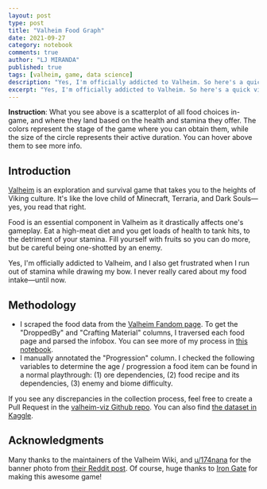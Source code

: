 ```yaml
---
layout: post
type: post
title: "Valheim Food Graph"
date: 2021-09-27
category: notebook
comments: true
author: "LJ MIRANDA"
published: true
tags: [valheim, game, data science]
description: "Yes, I'm officially addicted to Valheim. So here's a quick visualization of all the food choices in Valheim: Hearth and Home. "
excerpt: "Yes, I'm officially addicted to Valheim. So here's a quick visualization of all the food choices in Valheim: Hearth and Home."
---
```



<div id="altair-viz-2328716a9cae460f863ce82c87340e9c"></div>

<script type="text/javascript">
  (function(spec, embedOpt){
    let outputDiv = document.currentScript.previousElementSibling;
    if (outputDiv.id !== "altair-viz-2328716a9cae460f863ce82c87340e9c") {
      outputDiv = document.getElementById("altair-viz-2328716a9cae460f863ce82c87340e9c");
    }
    const paths = {
      "vega": "https://cdn.jsdelivr.net/npm//vega@5?noext",
      "vega-lib": "https://cdn.jsdelivr.net/npm//vega-lib?noext",
      "vega-lite": "https://cdn.jsdelivr.net/npm//vega-lite@4.8.1?noext",
      "vega-embed": "https://cdn.jsdelivr.net/npm//vega-embed@6?noext",
    };

    function loadScript(lib) {
      return new Promise(function(resolve, reject) {
        var s = document.createElement('script');
        s.src = paths[lib];
        s.async = true;
        s.onload = () => resolve(paths[lib]);
        s.onerror = () => reject(`Error loading script: ${paths[lib]}`);
        document.getElementsByTagName("head")[0].appendChild(s);
      });
    }

    function showError(err) {
      outputDiv.innerHTML = `<div class="error" style="color:red;">${err}</div>`;
      throw err;
    }

    function displayChart(vegaEmbed) {
      vegaEmbed(outputDiv, spec, embedOpt)
        .catch(err => showError(`Javascript Error: ${err.message}<br>This usually means there's a typo in your chart specification. See the javascript console for the full traceback.`));
    }

    if(typeof define === "function" && define.amd) {
      requirejs.config({paths});
      require(["vega-embed"], displayChart, err => showError(`Error loading script: ${err.message}`));
    } else if (typeof vegaEmbed === "function") {
      displayChart(vegaEmbed);
    } else {
      loadScript("vega")
        .then(() => loadScript("vega-lite"))
        .then(() => loadScript("vega-embed"))
        .catch(showError)
        .then(() => displayChart(vegaEmbed));
    }
  })({"config": {"view": {"continuousWidth": 400, "continuousHeight": 300}, "axis": {"grid": false}, "axisX": {"titleFontSize": 15, "titleFontWeight": "normal"}, "axisY": {"titleFontSize": 15, "titleFontWeight": "normal"}, "title": {"fontSize": 18}}, "data": {"name": "data-fd95aaba08f8a10b8f1bdc15c0b2683b"}, "mark": "circle", "background": "#fffff8", "encoding": {"color": {"type": "nominal", "field": "Progression", "scale": {"domain": ["Silver", "Iron", "Bronze", "Stone"], "scheme": "magma"}}, "opacity": {"condition": {"value": 1, "selection": "selector109"}, "value": 0.2}, "size": {"type": "quantitative", "field": "Duration (min)"}, "tooltip": [{"type": "nominal", "field": "Name"}, {"type": "nominal", "field": "DroppedBy"}, {"type": "quantitative", "field": "Health"}, {"type": "quantitative", "field": "Stamina"}, {"type": "quantitative", "field": "Duration (min)"}, {"type": "quantitative", "field": "Healing (hp/tick)"}, {"type": "nominal", "field": "Crafting"}, {"type": "nominal", "field": "URL"}], "x": {"type": "quantitative", "field": "Stamina", "scale": {"domain": [0, 80], "zero": false}}, "y": {"type": "quantitative", "field": "Health", "scale": {"domain": [0, 90], "zero": false}}}, "height": 560, "selection": {"selector109": {"type": "multi", "fields": ["Progression"], "bind": "legend"}, "selector110": {"type": "interval", "bind": "scales", "encodings": ["x", "y"]}}, "title": {"text": ["Valheim Food Distribution"], "subtitle": ["Hearth & Home, Patch 0.202.19"]}, "width": 560, "$schema": "https://vega.github.io/schema/vega-lite/v4.8.1.json", "datasets": {"data-fd95aaba08f8a10b8f1bdc15c0b2683b": [{"Name": "Raspberries", "Icon": "https://static.wikia.nocookie.net/valheim/images/7/7e/Raspberries.png/revision/latest?cb=20210215131817", "Health": 7.0, "Stamina": 20.0, "Total": 27.0, "Healing (hp/tick)": 1, "Duration (sec)": 600, "Stack Size": 50, "URL": "https://valheim.fandom.com/en/wiki/Raspberries", "DroppedBy": "Raspberry bushes in Meadows", "Crafting": null, "Progression": "Stone", "Duration (min)": 10.0}, {"Name": "Mushroom", "Icon": "https://static.wikia.nocookie.net/valheim/images/8/8c/Mushroom.png/revision/latest?cb=20210215131734", "Health": 15.0, "Stamina": 15.0, "Total": 30.0, "Healing (hp/tick)": 1, "Duration (sec)": 900, "Stack Size": 50, "URL": "https://valheim.fandom.com/en/wiki/Mushroom", "DroppedBy": "Meadows, Black Forest, Swamp", "Crafting": null, "Progression": "Stone", "Duration (min)": 15.0}, {"Name": "Blueberries", "Icon": "https://static.wikia.nocookie.net/valheim/images/a/af/Blueberries.png/revision/latest?cb=20210215131400", "Health": 8.0, "Stamina": 25.0, "Total": 33.0, "Healing (hp/tick)": 1, "Duration (sec)": 600, "Stack Size": 50, "URL": "https://valheim.fandom.com/en/wiki/Blueberries", "DroppedBy": "Blueberry bushes in the Black Forest biome", "Crafting": null, "Progression": "Stone", "Duration (min)": 10.0}, {"Name": "Carrot", "Icon": "https://static.wikia.nocookie.net/valheim/images/c/c3/Carrot.png/revision/latest?cb=20210215131441", "Health": 10.0, "Stamina": 32.0, "Total": 42.0, "Healing (hp/tick)": 1, "Duration (sec)": 900, "Stack Size": 50, "URL": "https://valheim.fandom.com/en/wiki/Carrot", "DroppedBy": "Farming Carrot seeds", "Crafting": null, "Progression": "Bronze", "Duration (min)": 15.0}, {"Name": "Cloudberries", "Icon": "https://static.wikia.nocookie.net/valheim/images/e/e4/Cloudberries.png/revision/latest?cb=20210215131511", "Health": 13.0, "Stamina": 40.0, "Total": 53.0, "Healing (hp/tick)": 1, "Duration (sec)": 900, "Stack Size": 50, "URL": "https://valheim.fandom.com/en/wiki/Cloudberries", "DroppedBy": "Plains biome", "Crafting": null, "Progression": "Silver", "Duration (min)": 15.0}, {"Name": "Honey", "Icon": "https://static.wikia.nocookie.net/valheim/images/c/c6/Honey.png/revision/latest?cb=20210215131700", "Health": 8.0, "Stamina": 35.0, "Total": 43.0, "Healing (hp/tick)": 1, "Duration (sec)": 900, "Stack Size": 50, "URL": "https://valheim.fandom.com/en/wiki/Honey", "DroppedBy": "Beehive", "Crafting": null, "Progression": "Stone", "Duration (min)": 15.0}, {"Name": "Yellow mushroom", "Icon": "https://static.wikia.nocookie.net/valheim/images/5/57/Yellow_mushroom.png/revision/latest?cb=20210215131741", "Health": 10.0, "Stamina": 30.0, "Total": 40.0, "Healing (hp/tick)": 1, "Duration (sec)": 600, "Stack Size": 50, "URL": "https://valheim.fandom.com/en/wiki/Yellow_mushroom", "DroppedBy": "Burial Chambers, Troll Cave, Sunken Crypts", "Crafting": null, "Progression": "Stone", "Duration (min)": 10.0}, {"Name": "Carrot soup", "Icon": "https://static.wikia.nocookie.net/valheim/images/0/00/Carrot_soup.png/revision/latest?cb=20210215131443", "Health": 15.0, "Stamina": 45.0, "Total": 60.0, "Healing (hp/tick)": 2, "Duration (sec)": 1500, "Stack Size": 10, "URL": "https://valheim.fandom.com/en/wiki/Carrot_soup", "DroppedBy": "Cauldron", "Crafting": "Mushroom x 1 Carrot x 3", "Progression": "Bronze", "Duration (min)": 25.0}, {"Name": "Queens jam", "Icon": "https://static.wikia.nocookie.net/valheim/images/a/ad/Queens_jam.png/revision/latest?cb=20210215131812", "Health": 14.0, "Stamina": 40.0, "Total": 54.0, "Healing (hp/tick)": 2, "Duration (sec)": 1200, "Stack Size": 10, "URL": "https://valheim.fandom.com/en/wiki/Queens_jam", "DroppedBy": "Cauldron", "Crafting": "Crafts 4 Raspberries x 8 Blueberries x 6", "Progression": "Bronze", "Duration (min)": 20.0}, {"Name": "Grilled neck tail", "Icon": "https://static.wikia.nocookie.net/valheim/images/0/06/Grilled_neck_tail.png/revision/latest?cb=20210215131743", "Health": 25.0, "Stamina": 8.0, "Total": 33.0, "Healing (hp/tick)": 2, "Duration (sec)": 1200, "Stack Size": 20, "URL": "https://valheim.fandom.com/en/wiki/Grilled_neck_tail", "DroppedBy": "Cooking station", "Crafting": "Neck tail x 1", "Progression": "Stone", "Duration (min)": 20.0}, {"Name": "Cooked boar meat", "Icon": "https://static.wikia.nocookie.net/valheim/images/8/89/Cooked_meat.png/revision/latest?cb=20180727051753", "Health": 30.0, "Stamina": 10.0, "Total": 40.0, "Healing (hp/tick)": 2, "Duration (sec)": 1200, "Stack Size": 20, "URL": "https://valheim.fandom.com/en/wiki/Cooked_boar_meat", "DroppedBy": "Cooking station", "Crafting": "boar meat x 1", "Progression": "Stone", "Duration (min)": 20.0}, {"Name": "Bread", "Icon": "https://static.wikia.nocookie.net/valheim/images/e/e1/Bread.png/revision/latest?cb=20210215131421", "Health": 25.0, "Stamina": 75.0, "Total": 100.0, "Healing (hp/tick)": 1, "Duration (sec)": 1800, "Stack Size": 20, "URL": "https://valheim.fandom.com/en/wiki/Bread", "DroppedBy": "Cauldron", "Crafting": "Barley flour x 10", "Progression": "Iron", "Duration (min)": 30.0}, {"Name": "Cooked fish", "Icon": "https://static.wikia.nocookie.net/valheim/images/1/16/Cooked_fish.png/revision/latest?cb=20210215131603", "Health": 45.0, "Stamina": 15.0, "Total": 60.0, "Healing (hp/tick)": 2, "Duration (sec)": 1200, "Stack Size": 20, "URL": "https://valheim.fandom.com/en/wiki/Cooked_fish", "DroppedBy": "Cooking station", "Crafting": "Raw fish x 1", "Progression": "Stone", "Duration (min)": 20.0}, {"Name": "Turnip stew", "Icon": "https://static.wikia.nocookie.net/valheim/images/f/fd/Turnip_stew.png/revision/latest?cb=20210212175937", "Health": 18.0, "Stamina": 55.0, "Total": 73.0, "Healing (hp/tick)": 2, "Duration (sec)": 1500, "Stack Size": 10, "URL": "https://valheim.fandom.com/en/wiki/Turnip_stew", "DroppedBy": "Cauldron", "Crafting": "Boar meat x 1 Turnip x 1", "Progression": "Bronze", "Duration (min)": 25.0}, {"Name": "Sausages", "Icon": "https://static.wikia.nocookie.net/valheim/images/a/a0/Sausages.png/revision/latest?cb=20210215131836", "Health": 55.0, "Stamina": 18.0, "Total": 73.0, "Healing (hp/tick)": 3, "Duration (sec)": 1500, "Stack Size": 20, "URL": "https://valheim.fandom.com/en/wiki/Sausages", "DroppedBy": "Cauldron", "Crafting": "Crafts 4 Entrails x 4 Boar meat x 1 Thistle x 1", "Progression": "Bronze", "Duration (min)": 25.0}, {"Name": "Fish wraps", "Icon": "https://static.wikia.nocookie.net/valheim/images/b/b5/Fish_wraps.png/revision/latest?cb=20210215131607", "Health": 70.0, "Stamina": 23.0, "Total": 93.0, "Healing (hp/tick)": 4, "Duration (sec)": 1500, "Stack Size": 10, "URL": "https://valheim.fandom.com/en/wiki/Fish_wraps", "DroppedBy": "Cauldron", "Crafting": "Cooked fish x 2 Barley flour x 4", "Progression": "Iron", "Duration (min)": 25.0}, {"Name": "Cooked serpent meat", "Icon": "https://static.wikia.nocookie.net/valheim/images/c/c1/Cooked_serpent_meat.png/revision/latest?cb=20210215131841", "Health": 70.0, "Stamina": 23.0, "Total": 93.0, "Healing (hp/tick)": 3, "Duration (sec)": 1500, "Stack Size": 50, "URL": "https://valheim.fandom.com/en/wiki/Cooked_serpent_meat", "DroppedBy": "Iron Cooking station", "Crafting": "Serpent meat x 1", "Progression": "Iron", "Duration (min)": 25.0}, {"Name": "Cooked lox meat", "Icon": "https://static.wikia.nocookie.net/valheim/images/4/40/Cooked_lox_meat.png/revision/latest?cb=20210215131722", "Health": 50.0, "Stamina": 16.0, "Total": 66.0, "Healing (hp/tick)": 4, "Duration (sec)": 1200, "Stack Size": 20, "URL": "https://valheim.fandom.com/en/wiki/Cooked_lox_meat", "DroppedBy": "Cooking station", "Crafting": null, "Progression": "Silver", "Duration (min)": 20.0}, {"Name": "Serpent stew", "Icon": "https://static.wikia.nocookie.net/valheim/images/5/55/Serpent_stew.png/revision/latest?cb=20210215131844", "Health": 80.0, "Stamina": 26.0, "Total": 106.0, "Healing (hp/tick)": 4, "Duration (sec)": 1800, "Stack Size": 10, "URL": "https://valheim.fandom.com/en/wiki/Serpent_stew", "DroppedBy": "Cauldron", "Crafting": "Mushroom x 1 Cooked serpent meat x 1 Honey x 2", "Progression": "Iron", "Duration (min)": 30.0}, {"Name": "Lox meat pie", "Icon": "https://static.wikia.nocookie.net/valheim/images/5/5e/Lox_meat_pie.png/revision/latest?cb=20210215131724", "Health": 75.0, "Stamina": 24.0, "Total": 99.0, "Healing (hp/tick)": 4, "Duration (sec)": 1800, "Stack Size": 10, "URL": "https://valheim.fandom.com/en/wiki/Lox_meat_pie", "DroppedBy": "Cauldron", "Crafting": "Barley flour x 4 Cloudberries x 2 Lox meat x 2", "Progression": "Silver", "Duration (min)": 30.0}, {"Name": "Blood pudding", "Icon": "https://static.wikia.nocookie.net/valheim/images/2/28/Blood_pudding.png/revision/latest?cb=20210215131359", "Health": 23.0, "Stamina": 70.0, "Total": 93.0, "Healing (hp/tick)": 1, "Duration (sec)": 1500, "Stack Size": 10, "URL": "https://valheim.fandom.com/en/wiki/Blood_pudding", "DroppedBy": "Cauldron", "Crafting": "Thistle x 2 Bloodbag x 2 Barley flour x 4", "Progression": "Iron", "Duration (min)": 25.0}, {"Name": "Boar jerky", "Icon": "https://static.wikia.nocookie.net/valheim/images/6/65/Boarjerky.png/revision/latest?cb=20210922034153", "Health": 20.0, "Stamina": 20.0, "Total": 40.0, "Healing (hp/tick)": 1, "Duration (sec)": 1800, "Stack Size": 20, "URL": "https://valheim.fandom.com/en/wiki/Boar_jerky", "DroppedBy": "Cauldron", "Crafting": "Crafts 2 Boar meat x 1 Honey x 1", "Progression": "Bronze", "Duration (min)": 30.0}, {"Name": "Deer stew", "Icon": "https://static.wikia.nocookie.net/valheim/images/b/bf/Deerstew.png/revision/latest?cb=20210922034153", "Health": 40.0, "Stamina": 13.0, "Total": 53.0, "Healing (hp/tick)": 2, "Duration (sec)": 1200, "Stack Size": 10, "URL": "https://valheim.fandom.com/en/wiki/Deer_stew", "DroppedBy": "Cauldron", "Crafting": "Blueberries x 1 Carrot x 1 Cooked deer meat x 1", "Progression": "Bronze", "Duration (min)": 20.0}, {"Name": "Muckshake", "Icon": "https://static.wikia.nocookie.net/valheim/images/1/1d/Shocklatesmoothie.png/revision/latest?cb=20210922034153", "Health": 16.0, "Stamina": 50.0, "Total": 66.0, "Healing (hp/tick)": 1, "Duration (sec)": 1200, "Stack Size": 10, "URL": "https://valheim.fandom.com/en/wiki/Muckshake", "DroppedBy": "Cauldron", "Crafting": "Ooze x 1 Raspberries x 2 Blueberries x 2", "Progression": "Bronze", "Duration (min)": 20.0}, {"Name": "Onion", "Icon": "https://static.wikia.nocookie.net/valheim/images/5/51/Onion.png/revision/latest?cb=20210922183720", "Health": 13.0, "Stamina": 40.0, "Total": 53.0, "Healing (hp/tick)": 1, "Duration (sec)": 900, "Stack Size": 50, "URL": "https://valheim.fandom.com/en/wiki/Onion", "DroppedBy": "Farming Onion seeds", "Crafting": null, "Progression": "Bronze", "Duration (min)": 15.0}, {"Name": "Minced Meat Sauce", "Icon": "https://static.wikia.nocookie.net/valheim/images/5/58/Mincemeatsauce.png/revision/latest?cb=20210922034153", "Health": 45.0, "Stamina": 15.0, "Total": 60.0, "Healing (hp/tick)": 3, "Duration (sec)": 1500, "Stack Size": 10, "URL": "https://valheim.fandom.com/en/wiki/Minced_Meat_Sauce", "DroppedBy": "Cauldron", "Crafting": "Boar meat x 1 Neck tail x 1 Carrot x 1", "Progression": "Bronze", "Duration (min)": 25.0}, {"Name": "Wolf jerky", "Icon": "https://static.wikia.nocookie.net/valheim/images/8/8b/Wolfjerky.png/revision/latest?cb=20210922034153", "Health": 30.0, "Stamina": 30.0, "Total": 60.0, "Healing (hp/tick)": 1, "Duration (sec)": 1800, "Stack Size": 20, "URL": "https://valheim.fandom.com/en/wiki/Wolf_jerky", "DroppedBy": "Cauldron", "Crafting": "Wolf meat x 1 Honey x 1", "Progression": "Silver", "Duration (min)": 30.0}, {"Name": "Onion soup", "Icon": "https://static.wikia.nocookie.net/valheim/images/7/72/OnionSoup.png/revision/latest?cb=20210922034153", "Health": 12.0, "Stamina": 60.0, "Total": 72.0, "Healing (hp/tick)": 1, "Duration (sec)": 1200, "Stack Size": 10, "URL": "https://valheim.fandom.com/en/wiki/Onion_soup", "DroppedBy": "Cauldron", "Crafting": "Onion x 3", "Progression": "Silver", "Duration (min)": 20.0}, {"Name": "Wolf skewer", "Icon": "https://static.wikia.nocookie.net/valheim/images/d/d7/Wolf_skewer.png/revision/latest?cb=20210922034153", "Health": 65.0, "Stamina": 13.0, "Total": 78.0, "Healing (hp/tick)": 3, "Duration (sec)": 1500, "Stack Size": 20, "URL": "https://valheim.fandom.com/en/wiki/Wolf_skewer", "DroppedBy": "Cooking station", "Crafting": "Wolf meat x 1 Mushroom x 2 Onion x 1", "Progression": "Silver", "Duration (min)": 25.0}, {"Name": "Black soup", "Icon": "https://static.wikia.nocookie.net/valheim/images/e/e6/BlackSoup.png/revision/latest?cb=20210922034152", "Health": 50.0, "Stamina": 17.0, "Total": 67.0, "Healing (hp/tick)": 3, "Duration (sec)": 1200, "Stack Size": 10, "URL": "https://valheim.fandom.com/en/wiki/Black_soup", "DroppedBy": "Cauldron", "Crafting": "Bloodbag x 1 Honey x 1 Turnip x 1", "Progression": "Bronze", "Duration (min)": 20.0}, {"Name": "Cooked wolf meat", "Icon": "https://static.wikia.nocookie.net/valheim/images/6/68/Wolf_meat_cooked.png/revision/latest?cb=20210922034153", "Health": 45.0, "Stamina": 15.0, "Total": 60.0, "Healing (hp/tick)": 3, "Duration (sec)": 1200, "Stack Size": 20, "URL": "https://valheim.fandom.com/en/wiki/Cooked_wolf_meat", "DroppedBy": "Cooking station", "Crafting": "Wolf meat x 1", "Progression": "Silver", "Duration (min)": 20.0}, {"Name": "Eyescream", "Icon": "https://static.wikia.nocookie.net/valheim/images/9/90/Eyescream.png/revision/latest?cb=20210922034153", "Health": 21.0, "Stamina": 65.0, "Total": 86.0, "Healing (hp/tick)": 1, "Duration (sec)": 1500, "Stack Size": 10, "URL": "https://valheim.fandom.com/en/wiki/Eyescream", "DroppedBy": "Cauldron", "Crafting": "Greydwarf eye x 3 Freeze gland x 1", "Progression": "Silver", "Duration (min)": 25.0}, {"Name": "Cooked deer meat", "Icon": "https://static.wikia.nocookie.net/valheim/images/e/e7/Deer_meat_cooked.png/revision/latest?cb=20210922034153", "Health": 35.0, "Stamina": 12.0, "Total": 47.0, "Healing (hp/tick)": 2, "Duration (sec)": 1200, "Stack Size": 20, "URL": "https://valheim.fandom.com/en/wiki/Cooked_deer_meat", "DroppedBy": "Cooking station", "Crafting": "Deer meat x 1", "Progression": "Stone", "Duration (min)": 20.0}]}}, {"mode": "vega-lite"});
</script>


**Instruction**: What you see above is a scatterplot of all food choices in-game, and where they
land based on the health and stamina they offer. The colors represent the stage
of the game where you can obtain them, while the size of the circle represents
their active duration. You can hover above them to see more info.


## Introduction

[Valheim](https://store.steampowered.com/app/892970/Valheim/) is an exploration and survival game that takes you to the heights of
Viking culture. It's like the love child of Minecraft, Terraria, and Dark
Souls&mdash;yes, you read that right. 

Food is an essential component in Valheim as it drastically affects one's
gameplay. Eat a high-meat diet and you get loads of health to tank hits, to the
detriment of your stamina. Fill yourself with fruits so you can do more, but be
careful being one-shotted by an enemy. 

Yes, I'm officially addicted to Valheim, and I also get frustrated when I run
out of stamina while drawing my bow. I never really cared about my food
intake&mdash;until now. 

## Methodology

* I scraped the food data from the [Valheim Fandom page](https://valheim.fandom.com/wiki/Food). To get the "DroppedBy" and "Crafting Material" columns, I traversed each food page and parsed the infobox. You can see more of my process in [this notebook](https://github.com/ljvmiranda921/valheim-viz/blob/master/Valheim_Food_EDA.ipynb).
* I manually annotated the "Progression" column. I checked the following variables to determine the age / progression a food item can be found in a normal playthrough: (1) ore dependencies, (2) food recipe and its dependencies,
(3) enemy and biome difficulty.

If you see any discrepancies in the collection process, feel free to create a
Pull Request in the [valheim-viz Github
repo](https://github.com/ljvmiranda921/valheim-viz). You can also find [the
dataset in Kaggle](https://www.kaggle.com/ljvmiranda/valheim-food-dataset). 

## Acknowledgments

Many thanks to the maintainers of the Valheim Wiki, and
[u/174nana](https://www.reddit.com/user/174nana/) for the banner photo from [their Reddit post](https://www.reddit.com/r/valheim/comments/mini5s/showing_my_love_to_the_devs_for_making_the_food/). Of course, huge thanks to [Iron Gate](https://irongatestudio.se/) for making this awesome game!

